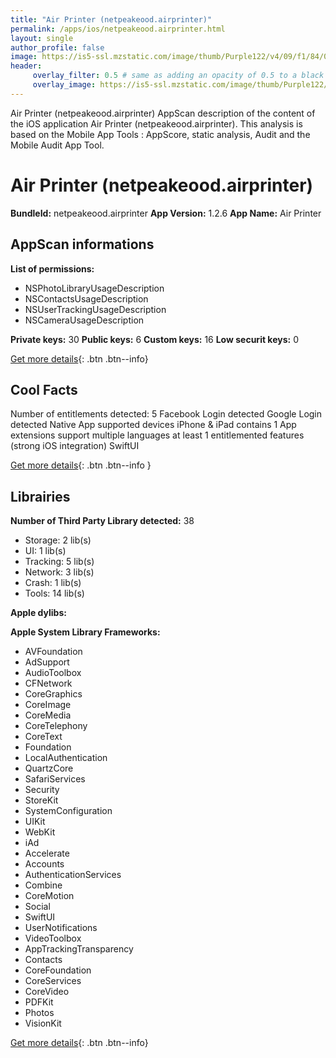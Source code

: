```yaml
---
title: "Air Printer (netpeakeood.airprinter)"
permalink: /apps/ios/netpeakeood.airprinter.html
layout: single
author_profile: false
image: https://is5-ssl.mzstatic.com/image/thumb/Purple122/v4/09/f1/84/09f18438-12f5-5511-1fc3-780e8ee7225a/AppIcon-0-1x_U007emarketing-0-7-0-85-220.png/512x512bb.jpg
header: 
     overlay_filter: 0.5 # same as adding an opacity of 0.5 to a black background
     overlay_image: https://is5-ssl.mzstatic.com/image/thumb/Purple122/v4/09/f1/84/09f18438-12f5-5511-1fc3-780e8ee7225a/AppIcon-0-1x_U007emarketing-0-7-0-85-220.png/512x512bb.jpg
---
```

Air Printer (netpeakeood.airprinter) AppScan description of the content of the iOS application Air Printer (netpeakeood.airprinter). This analysis is based on the Mobile App Tools : AppScore, static analysis, Audit and the Mobile Audit App Tool.

# Air Printer (netpeakeood.airprinter)

**BundleId:** netpeakeood.airprinter
**App Version:** 1.2.6
**App Name:** Air Printer


## AppScan informations 

**List of permissions:** 
- NSPhotoLibraryUsageDescription
- NSContactsUsageDescription
- NSUserTrackingUsageDescription
- NSCameraUsageDescription
  
  
**Private keys:** 30
**Public keys:** 6
**Custom keys:** 16
**Low securit keys:** 0
  
[Get more details](/pricing.html){: .btn .btn--info}

## Cool Facts

Number of entitlements detected: 5
Facebook Login detected
Google Login detected
Native App
supported devices iPhone & iPad
contains 1 App extensions
support multiple languages
at least 1 entitlemented features (strong iOS integration)
SwiftUI
  
[Get more details](/pricing.html){: .btn .btn--info }

## Librairies 
**Number of Third Party Library detected:** 38
- Storage: 2 lib(s)
- UI: 1 lib(s)
- Tracking: 5 lib(s)
- Network: 3 lib(s)
- Crash: 1 lib(s)
- Tools: 14 lib(s)


**Apple dylibs:**


**Apple System Library Frameworks:**
- AVFoundation
- AdSupport
- AudioToolbox
- CFNetwork
- CoreGraphics
- CoreImage
- CoreMedia
- CoreTelephony
- CoreText
- Foundation
- LocalAuthentication
- QuartzCore
- SafariServices
- Security
- StoreKit
- SystemConfiguration
- UIKit
- WebKit
- iAd
- Accelerate
- Accounts
- AuthenticationServices
- Combine
- CoreMotion
- Social
- SwiftUI
- UserNotifications
- VideoToolbox
- AppTrackingTransparency
- Contacts
- CoreFoundation
- CoreServices
- CoreVideo
- PDFKit
- Photos
- VisionKit


  
[Get more details](/pricing.html){: .btn .btn--info}

